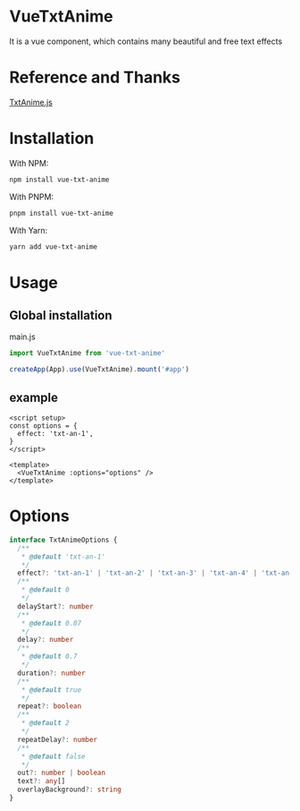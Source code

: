 # VueTxtAnime

It is a vue component, which contains many beautiful and free text effects

# Reference and Thanks

[TxtAnime.js](https://github.com/mohamedfrindi/TxtAnime.js)

# Installation

With NPM:

```bash
npm install vue-txt-anime
```

With PNPM:

```bash
pnpm install vue-txt-anime
```

With Yarn:

```bash
yarn add vue-txt-anime
```

# Usage

## Global installation

main.js

```js
import VueTxtAnime from 'vue-txt-anime'

createApp(App).use(VueTxtAnime).mount('#app')
```

## example

```vue
<script setup>
const options = {
  effect: 'txt-an-1',
}
</script>

<template>
  <VueTxtAnime :options="options" />
</template>
```

# Options

```ts
interface TxtAnimeOptions {
  /**
   * @default 'txt-an-1'
   */
  effect?: 'txt-an-1' | 'txt-an-2' | 'txt-an-3' | 'txt-an-4' | 'txt-an-5' | 'txt-an-6' | 'txt-an-7' | 'txt-an-8' | 'txt-an-9'
  /**
   * @default 0
   */
  delayStart?: number
  /**
   * @default 0.07
   */
  delay?: number
  /**
   * @default 0.7
   */
  duration?: number
  /**
   * @default true
   */
  repeat?: boolean
  /**
   * @default 2
   */
  repeatDelay?: number
  /**
   * @default false
   */
  out?: number | boolean
  text?: any[]
  overlayBackground?: string
}
```
